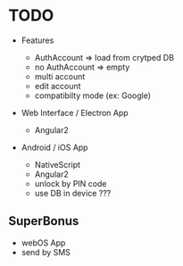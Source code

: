# TODO

- Features
    - AuthAccount => load from crytped DB
    - no AuthAccount => empty
    - multi account
    - edit account
    - compatibilty mode (ex: Google)


- Web Interface / Electron App
    - Angular2


- Android / iOS App
    - NativeScript
    - Angular2
    - unlock by PIN code
    - use DB in device ???

## SuperBonus
- webOS App
- send by SMS
